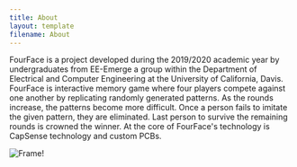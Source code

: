```yaml
---
title: About
layout: template
filename: About
--- 
```



FourFace is a project developed during the 2019/2020 academic year by undergraduates from EE-Emerge a group within the Department of Electrical and Computer Engineering at the University of California, Davis. FourFace is interactive memory game where four players compete against one another by replicating randomly generated patterns. As the rounds increase, the patterns become more difficult. Once a person fails to imitate the given pattern, they are eliminated. Last person to survive the remaining rounds is crowned the winner. At the core of FourFace's technology is CapSense technology and custom PCBs.

![Frame!](https://github.com/pmackle/EE-Emerge-2020-FourFace/blob/master/Documentation/Photos/Assembling_First_FrameP1.jpg?raw=true)

